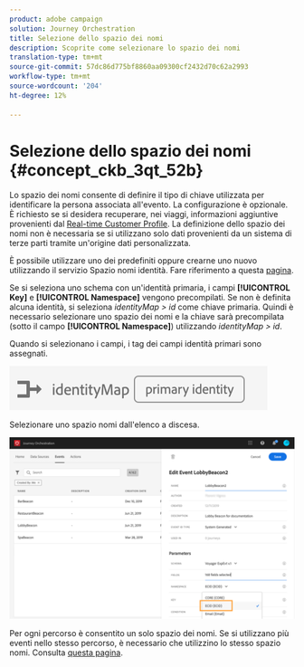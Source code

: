 ```yaml
---
product: adobe campaign
solution: Journey Orchestration
title: Selezione dello spazio dei nomi
description: Scoprite come selezionare lo spazio dei nomi
translation-type: tm+mt
source-git-commit: 57dc86d775bf8860aa09300cf2432d70c62a2993
workflow-type: tm+mt
source-wordcount: '204'
ht-degree: 12%

---
```



# Selezione dello spazio dei nomi {#concept_ckb_3qt_52b}

Lo spazio dei nomi consente di definire il tipo di chiave utilizzata per identificare la persona associata all&#39;evento. La configurazione è opzionale. È richiesto se si desidera recuperare, nei viaggi, informazioni aggiuntive provenienti dal [Real-time Customer Profile](https://docs.adobe.com/content/help/it-IT/experience-platform/profile/home.html). La definizione dello spazio dei nomi non è necessaria se si utilizzano solo dati provenienti da un sistema di terze parti tramite un&#39;origine dati personalizzata.

È possibile utilizzare uno dei predefiniti oppure crearne uno nuovo utilizzando il servizio Spazio nomi identità. Fare riferimento a questa [pagina](https://docs.adobe.com/content/help/it-IT/experience-platform/identity/home.html).

Se si seleziona uno schema con un&#39;identità primaria, i campi **[!UICONTROL Key]** e **[!UICONTROL Namespace]** vengono precompilati. Se non è definita alcuna identità, si seleziona _identityMap > id_ come chiave primaria. Quindi è necessario selezionare uno spazio dei nomi e la chiave sarà precompilata (sotto il campo **[!UICONTROL Namespace]**) utilizzando _identityMap > id_.

Quando si selezionano i campi, i tag dei campi identità primari sono assegnati.

![](../assets/primary-identity.png)


Selezionare uno spazio nomi dall&#39;elenco a discesa.

![](../assets/journey17.png)

Per ogni percorso è consentito un solo spazio dei nomi. Se si utilizzano più eventi nello stesso percorso, è necessario che utilizzino lo stesso spazio nomi. Consulta [questa pagina](../building-journeys/journey.md).
